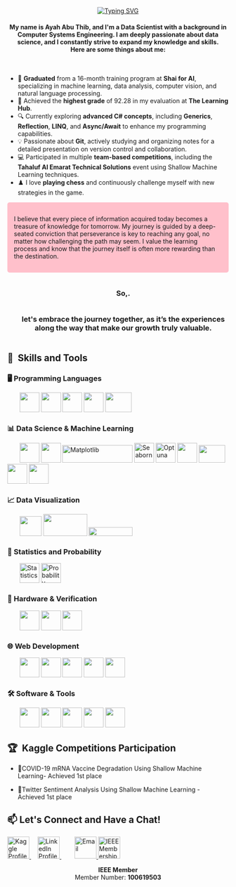 <p align="center">
    <a href="https://git.io/typing-svg"><img src="https://readme-typing-svg.demolab.com?font=Fira+Code&size=23&duration=4000&pause=750&color=EC429A&random=false&width=435&lines=Hi%2C+I+am+Ayah+Abu+Thib!+%F0%9F%91%8B;I'm+a+Data Scientist;Happy+to+see+you+here+%F0%9F%98%8A" alt="Typing SVG" /></a>
</p>

<!-- ----------------------------------------------------------------------------------------------------- -->
<div>
    <h4 align="center">
        My name is <strong>Ayah Abu Thib</strong>, and I'm a <strong>Data Scientist</strong> with a background in <strong>Computer Systems Engineering</strong>. I am deeply passionate about data science, and I constantly strive to expand my knowledge and skills.
        </br>Here are some things about me:
    </h4>
</div>
<br>

* 🌟 **Graduated** from a 16-month training program at **Shai for AI**, specializing in machine learning, data analysis, computer vision, and natural language processing.
* 📜 Achieved the **highest grade** of 92.28 in my evaluation at **The Learning Hub**.
* 🔍 Currently exploring **advanced C# concepts**, including **Generics**, **Reflection**, **LINQ**, and **Async/Await** to enhance my programming capabilities.
* 💡 Passionate about **Git**, actively studying and organizing notes for a detailed presentation on version control and collaboration.
* 💻 Participated in multiple **team-based competitions**, including the **Tahaluf Al Emarat Technical Solutions** event using Shallow Machine Learning techniques.
* ♟️ I love **playing chess** and continuously challenge myself with new strategies in the game.

<div style="background-color: pink; padding: 15px; border-radius: 5px;"">
    <p>
        I believe that every piece of information acquired today becomes a treasure of knowledge for tomorrow. My journey is guided by a deep-seated conviction that perseverance is key to reaching any goal, no matter how challenging the path may seem. I value the learning process and know that the journey itself is often more rewarding than the destination.
    </p>
</div>

<div id="user-content-toc">
  <ul align="center">
    <h3 style="display: inline-block">So,.</h3>
    <h3 style="display: inline-block">let's embrace the journey together, as it’s the experiences along the way that make our growth truly valuable.</h3>
  </ul>
</div>



<h2>🚀 &nbsp;Skills and Tools</h2>

### 🖥️ Programming Languages
<p align="left">
&nbsp;&nbsp;&nbsp;&nbsp;&nbsp;&nbsp;&nbsp;<img src="https://cdn.jsdelivr.net/gh/devicons/devicon/icons/python/python-original.svg" width="45" height="45"/>
<img src="https://cdn.jsdelivr.net/gh/devicons/devicon/icons/cplusplus/cplusplus-original.svg" width="45" height="45"/>
<img src="https://cdn.jsdelivr.net/gh/devicons/devicon/icons/csharp/csharp-original.svg" width="45" height="45"/>
<img src="https://cdn.jsdelivr.net/gh/devicons/devicon/icons/javascript/javascript-original.svg" width="45" height="45"/>
<img src="https://cdn.jsdelivr.net/gh/devicons/devicon/icons/oracle/oracle-original.svg" width="60" height="45"/> <!-- PL/SQL -->
</p>

### 📊 Data Science & Machine Learning
<p align="left">
&nbsp;&nbsp;&nbsp;&nbsp;&nbsp;&nbsp;&nbsp;<img src="https://cdn.jsdelivr.net/gh/devicons/devicon/icons/numpy/numpy-original.svg" width="45" height="45"/>
<img src="https://cdn.jsdelivr.net/gh/devicons/devicon/icons/pandas/pandas-original-wordmark.svg" width="45" height="45"/>
<img src="https://matplotlib.org/3.1.1/_images/sphx_glr_logos2_003.png" width="160" height="40" alt="Matplotlib"/>
<img src="https://seaborn.pydata.org/_images/logo-mark-lightbg.svg" width="45" height="45" alt="Seaborn"/>
<img src="https://optuna.org/assets/img/large_scale@3x.png" width="45" height="45" alt="Optuna"/>
<img src="https://cdn.jsdelivr.net/gh/devicons/devicon/icons/opencv/opencv-original-wordmark.svg" width="45" height="45"/>
<img src="https://www.bgp4.com/wp-content/uploads/2019/08/Scikit_learn_logo_small.svg_-840x452.png" width="60" height="40"/>
<img src="https://cdn.jsdelivr.net/gh/devicons/devicon/icons/tensorflow/tensorflow-original.svg" width="45" height="45"/>
<img src="https://cdn.jsdelivr.net/gh/devicons/devicon/icons/keras/keras-original.svg" width="45" height="45"/>
</p>

### 📈 Data Visualization
<p align="left">
    &nbsp;&nbsp;&nbsp;&nbsp;&nbsp;&nbsp;&nbsp;<img src="https://www.svgrepo.com/show/354012/looker-icon.svg" width="50" height="45"/>
    <img src="https://logohistory.net/wp-content/uploads/2023/05/Power-BI-Symbol-1024x576.png" width="100" height="50"/>
    <img src="https://upload.wikimedia.org/wikipedia/commons/4/4b/Tableau_Logo.png" width="100" height="20"/>
</p>

### 📐 Statistics and Probability
<p align="left">
    &nbsp;&nbsp;&nbsp;&nbsp;&nbsp;&nbsp;&nbsp;<img src="https://cdn-icons-png.flaticon.com/512/2636/2636334.png" width="45" height="45" alt="Statistics"/>
    <img src="https://cdn1.iconfinder.com/data/icons/statistical-analysis-4/512/Probability-businessanalysis-dice-possible-dicethrowing-512.png" width="45" height="45" alt="Probability"/>
</p>

### 🔧 Hardware & Verification
<p align="left">
    &nbsp;&nbsp;&nbsp;&nbsp;&nbsp;&nbsp;&nbsp;<img src="https://cdn.icon-icons.com/icons2/2107/PNG/512/file_type_verilog_icon_130092.png" width="45" height="45"/>
    <img src="https://static-00.iconduck.com/assets.00/file-type-light-systemverilog-icon-1024x1024-wi2lz7tf.png" width="45" height="45"/>
    <img src="https://www.rachip.com/wp-content/uploads/2020/01/UVM_Logo.jpg" width="45" height="45"/>
</p>


### 🌐 Web Development
<p align="left">
&nbsp;&nbsp;&nbsp;&nbsp;&nbsp;&nbsp;&nbsp;<img src="https://cdn.jsdelivr.net/gh/devicons/devicon/icons/html5/html5-original.svg" width="45" height="45"/>
<img src="https://cdn.jsdelivr.net/gh/devicons/devicon/icons/css3/css3-original.svg" width="45" height="45"/>
<img src="https://cdn.jsdelivr.net/gh/devicons/devicon/icons/sass/sass-original.svg" width="45" height="45"/>
<img src="https://cdn.jsdelivr.net/gh/devicons/devicon/icons/bootstrap/bootstrap-plain-wordmark.svg" width="45" height="45"/>
<img src="https://cdn.jsdelivr.net/gh/devicons/devicon/icons/react/react-original.svg" width="45" height="45"/>
</p>

### 🛠️ Software & Tools
<p align="left">
&nbsp;&nbsp;&nbsp;&nbsp;&nbsp;&nbsp;&nbsp;<img src="https://cdn.jsdelivr.net/gh/devicons/devicon/icons/git/git-original.svg" width="45" height="45"/> <!-- Version Control with Git -->
<img src="https://cdn.jsdelivr.net/gh/devicons/devicon/icons/linux/linux-original.svg" width="45" height="45"/>
<img src="https://cdn.jsdelivr.net/gh/devicons/devicon/icons/slack/slack-original.svg" width="45" height="45"/>
<img src="https://cdn.jsdelivr.net/gh/devicons/devicon/icons/jira/jira-original-wordmark.svg" width="45" height="45"/>
<img src="https://cdn.jsdelivr.net/gh/devicons/devicon/icons/vscode/vscode-original.svg" width="45" height="45"/> <!-- VS Code -->
</p>

<h2>🏆 &nbsp;Kaggle Competitions Participation</h2>

</p>

* &#129351;COVID-19 mRNA Vaccine Degradation Using Shallow Machine Learning- Achieved 1st place

* &#129351;Twitter Sentiment Analysis Using Shallow Machine Learning - Achieved 1st place

  
</p>

<h2>📫 Let's Connect and Have a Chat!</h2>

<p align="left">
    <a href="https://www.kaggle.com/ayahabuthib" target="_blank" style="margin-right: 15px;">
        <img height="50" src="https://cdn3.iconfinder.com/data/icons/logos-and-brands-adobe/512/189_Kaggle-512.png" alt="Kaggle Profile"/>
    </a>
    <a href="https://www.linkedin.com/in/ayahabuthib" target="_blank" style="margin-right: 15px;">
        <img height="50" src="https://user-images.githubusercontent.com/46517096/166973395-19676cd8-f8ec-4abf-83ff-da8243505b82.png" alt="LinkedIn Profile"/>
    </a>
    <a href="https://github.com/Ayah-AbuThib" target="_blank" style="margin-right: 15px;">
    </a>
    <a href="mailto:AyahAbuThib@gmail.com" target="_blank">
        <img height="50" src="https://techcommunity.microsoft.com/t5/image/serverpage/image-id/172206i70472167E79B9D0F/image-size/large?v=v2&px=999" alt="Email"/>
    </a>
    <a href="https://www.ieee.org/membership/" target="_blank" style="margin-right: 15px;">
        <img height="50" src="https://www.ieee.org/profile/assets/images/ieee_logo_blue.png" alt="IEEE Membership"/>
    </a>
</p>


<!-- Additional Membership Information -->
<p align="center">
    <strong>IEEE Member</strong><br>
    Member Number: <strong>100619503</strong>
</p>
